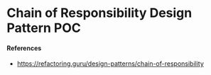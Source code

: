 # Chain of Responsibility Design Pattern POC

#### References 

- https://refactoring.guru/design-patterns/chain-of-responsibility